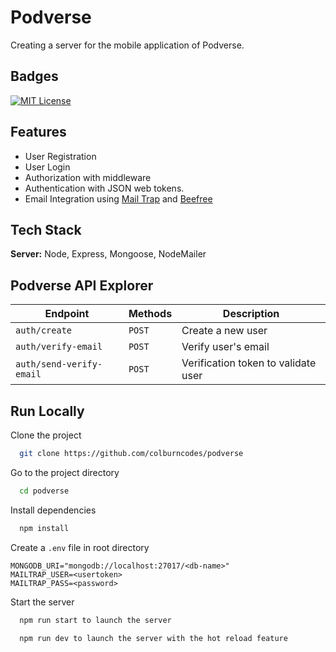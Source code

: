# Podverse

Creating a server for the mobile application of Podverse.


## Badges

[![MIT License](https://img.shields.io/badge/License-MIT-green.svg)](https://choosealicense.com/licenses/mit/)



## Features

- User Registration
- User Login
- Authorization with middleware
- Authentication with JSON web tokens.
- Email Integration using [Mail Trap](https://mailtrap.io/) and [Beefree](https://beefree.io/)


## Tech Stack

**Server:** Node, Express, Mongoose, NodeMailer

## Podverse API Explorer

| Endpoint | Methods | Description |
| -------- | ------- | ----------- |
| `auth/create` | `POST` |   Create a new user|
| `auth/verify-email` | `POST` |   Verify user's email|
| `auth/send-verify-email` | `POST` |   Verification token to validate user|

## Run Locally

Clone the project

```bash
  git clone https://github.com/colburncodes/podverse
```

Go to the project directory

```bash
  cd podverse
```

Install dependencies

```bash
  npm install
```

Create a `.env` file in root directory

```
MONGODB_URI="mongodb://localhost:27017/<db-name>"
MAILTRAP_USER=<usertoken>
MAILTRAP_PASS=<password>
```

Start the server

```bash
  npm run start to launch the server
```

```bash
  npm run dev to launch the server with the hot reload feature
```
